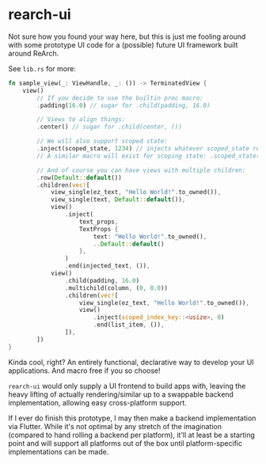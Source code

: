 # rearch-ui

Not sure how you found your way here, but this is just me fooling around with some prototype UI code
for a (possible) future UI framework built around ReArch.

See `lib.rs` for more:
```rust
fn sample_view(_: ViewHandle, _: ()) -> TerminatedView {
    view()
        // If you decide to use the builtin proc macro:
        .padding(16.0) // sugar for .child(padding, 16.0)

        // Views to align things:
        .center() // sugar for .child(center, ())

        // We will also support scoped state:
        .inject(scoped_state, 1234) // injects whatever scoped_state returns into all descendants
        // A similar macro will exist for scoping state: .scoped_state(1234)

        // And of course you can have views with multiple children:
        .row(Default::default())
        .children(vec![
            view_single(ez_text, "Hello World!".to_owned()),
            view_single(text, Default::default()),
            view()
                .inject(
                    text_props,
                    TextProps {
                        text: "Hello World!".to_owned(),
                        ..Default::default()
                    },
                )
                .end(injected_text, ()),
            view()
                .child(padding, 16.0)
                .multichild(column, (0, 0.0))
                .children(vec![
                    view_single(ez_text, "Hello World!".to_owned()),
                    view()
                        .inject(scoped_index_key::<usize>, 0)
                        .end(list_item, ()),
                ]),
        ])
}
```
Kinda cool, right?
An entirely functional, declarative way to develop your UI applications.
And macro free if you so choose!

`rearch-ui` would only supply a UI frontend to build apps with,
leaving the heavy lifting of actually rendering/similar
up to a swappable backend implementation,
allowing easy cross-platform support.

If I ever do finish this prototype, I may then make a backend implementation via Flutter.
While it's not optimal by any stretch of the imagination
(compared to hand rolling a backend per platform),
it'll at least be a starting point and will support all platforms out of the box
until platform-specific implementations can be made.
